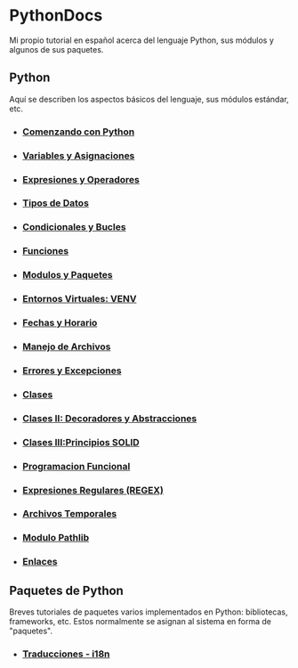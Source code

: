 # PythonDocs

Mi propio tutorial en español acerca del lenguaje Python, sus módulos y algunos de sus paquetes.


## Python

Aquí se describen los aspectos básicos del lenguaje, sus módulos estándar, etc.


- ### [Comenzando con Python](contenido/comenzando.md#comenzando-con-python)
- ### [Variables y Asignaciones](contenido/variables_asignaciones.md#variables-y-asignaciones)
- ### [Expresiones y Operadores](contenido/expresiones_operadores.md#expresiones-y-operadores)
- ### [Tipos de Datos](contenido/tipos_datos.md#tipos-de-datos)
- ### [Condicionales y Bucles](contenido/control_flujo.md#control-flujo)
- ### [Funciones](contenido/funciones.md#funciones)
- ### [Modulos y Paquetes](contenido/modulos-paquetes.md#módulos-y-paquetes)
- ### [Entornos Virtuales: VENV](contenido/entorno_virtual.md#entorno-virtual-módulo-venv)
- ### [Fechas y Horario](contenido/fechas.md#fechas-y-horario)
- ### [Manejo de Archivos](contenido/manejo_archivos.md#manejo-de-archivos)
- ### [Errores y Excepciones](contenido/excepciones.md#errores-y-excepciones)
- ### [Clases](contenido/clases.md#clases)
- ### [Clases II: Decoradores y Abstracciones](contenido/decoradores_abstracciones.md)
- ### [Clases III:Principios SOLID](contenido/SOLID.md)
- ### [Programacion Funcional](contenido/programacion_funcional.md#programacion-funcional)
- ### [Expresiones Regulares (REGEX)](contenido/regex.md#expresiones-regulares-regex)
- ### [Archivos Temporales](contenido/archivos_temporales.md#archivos-temporales)
- ### [Modulo Pathlib](contenido/pathlib.md#pathlib)
- ### [Enlaces](contenido/enlaces.md)

## Paquetes de Python

Breves tutoriales de paquetes varios implementados en Python: bibliotecas, frameworks, etc. Estos normalmente se asignan al sistema en forma de "paquetes".
- ### [Traducciones - i18n](paquetes/i18n.md)


